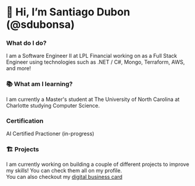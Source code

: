 # 👋 Hi, I’m Santiago Dubon (@sdubonsa)

### What do I do?
I am a Software Engineer II at LPL Financial working on as a Full Stack Engineer using technologies such as .NET / C#, Mongo, Terraform, AWS, and more!
<br>

### 📚 What am I learning?
I am currently a Master's student at The University of North Carolina at Charlotte studying Computer Science.
<br>

### Certification
AI Certified Practioner (in-progress)
<br>

### 🏗️ Projects
I am currently working on building a couple of different projects to improve my skills! You can check them all on my profile. <br>
You can also checkout my [digital business card](https://venerable-pastelito-e9ab03.netlify.app/)

<!---
sdubonsa/sdubonsa is a ✨ special ✨ repository because its `README.md` (this file) appears on your GitHub profile.
You can click the Preview link to take a look at your changes.
--->
